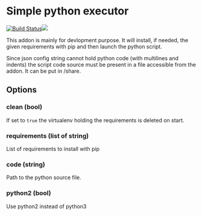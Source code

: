 # Simple python executor
[![Build Status](https://travis-ci.org/bestlibre/hassio-addons.svg?branch=master)](https://travis-ci.org/bestlibre/hassio-addons)[![](https://images.microbadger.com/badges/version/bestlibre/armhf-python-exec.svg)](https://microbadger.com/images/bestlibre/armhf-python-exec "Get your own version badge on microbadger.com")

This addon is mainly for devlopment purpose. It will install, if needed, the given requirements with pip and then launch the python script.

Since json config string cannot hold python code (with multilines and indents) the script code source must be present in a file accessible from the addon. It can be put in /share.

## Options

### clean (bool)
If set to `true` the virtualenv holding the requirements is deleted on start.

### requirements (list of string)
List of requirements to install with pip

### code (string)
Path to the python source file.

### python2 (bool)
Use python2 instead of python3 
